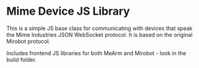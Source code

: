 Mime Device JS Library
======================

This is a simple JS base class for communicating with devices that speak the Mime Industries JSON WebSocket protocol. It is based on the original Mirobot protocol.

Includes frontend JS libraries for both MeArm and Mirobot - look in the build folder.